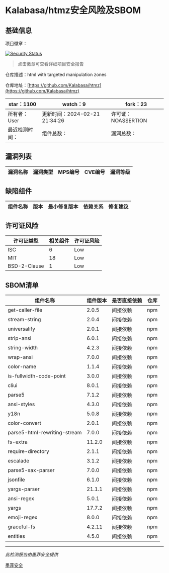 # Kalabasa/htmz安全风险及SBOM

## 基础信息

项目徽章：

[![Security Status](https://www.murphysec.com/platform3/v31/badge/1760387563278409728.svg)](https://www.murphysec.com/console/report/1760387470554931200/1760387563278409728)

> 点击徽章可查看详细项目安全报告

仓库描述：html with targeted manipulation zones

仓库地址：[https://github.com/Kalabasa/htmz](https://github.com/Kalabasa/htmz)

| star：1100 | watch：9 | fork：23 |
| ----------- | -------------- | ------------ |
| 所有者：User | 更新时间：2024-02-21 21:34:26 | 许可证：NOASSERTION |
| 最近检测时间： | 组件总数： | 漏洞总数： |




## 漏洞列表

| 漏洞名称 | 漏洞类型 | MPS编号 | CVE编号 | 漏洞等级 |
| ------- | ------ | ------- | ------ | ----- |





## 缺陷组件

| 组件名称 | 版本 | 最小修复版本 | 依赖关系 | 修复建议 |
| -------- | ---- | ------------ | -------- | -------- |





## 许可证风险

| 许可证类型 | 相关组件 | 许可证风险 |
| ---------- | -------- | ---------- |
|ISC|6|Low|
|MIT|18|Low|
|BSD-2-Clause|1|Low|




## SBOM清单

| 组件名称 | 组件版本 | 是否直接依赖 | 仓库 |
| -------- | -------- | ------------ | ---- |
|get-caller-file|2.0.5|间接依赖|npm|
|stream-string|2.0.4|间接依赖|npm|
|universalify|2.0.1|间接依赖|npm|
|strip-ansi|6.0.1|间接依赖|npm|
|string-width|4.2.3|间接依赖|npm|
|wrap-ansi|7.0.0|间接依赖|npm|
|color-name|1.1.4|间接依赖|npm|
|is-fullwidth-code-point|3.0.0|间接依赖|npm|
|cliui|8.0.1|间接依赖|npm|
|parse5|7.1.2|间接依赖|npm|
|ansi-styles|4.3.0|间接依赖|npm|
|y18n|5.0.8|间接依赖|npm|
|color-convert|2.0.1|间接依赖|npm|
|parse5-html-rewriting-stream|7.0.0|间接依赖|npm|
|fs-extra|11.2.0|间接依赖|npm|
|require-directory|2.1.1|间接依赖|npm|
|escalade|3.1.2|间接依赖|npm|
|parse5-sax-parser|7.0.0|间接依赖|npm|
|jsonfile|6.1.0|间接依赖|npm|
|yargs-parser|21.1.1|间接依赖|npm|
|ansi-regex|5.0.1|间接依赖|npm|
|yargs|17.7.2|间接依赖|npm|
|emoji-regex|8.0.0|间接依赖|npm|
|graceful-fs|4.2.11|间接依赖|npm|
|entities|4.5.0|间接依赖|npm|


------

*此检测报告由墨菲安全提供*

[墨菲安全](www.murphysec.com)